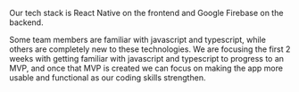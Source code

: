 Our tech stack is React Native on the frontend and Google Firebase on the backend. 

Some team members are familiar with javascript and typescript, while others are completely new to these technologies. We are focusing the first 2 weeks with getting familiar with javascript and typescript to progress to an MVP, and once that MVP is created we can focus on making the app more usable and functional as our coding skills strengthen. 
